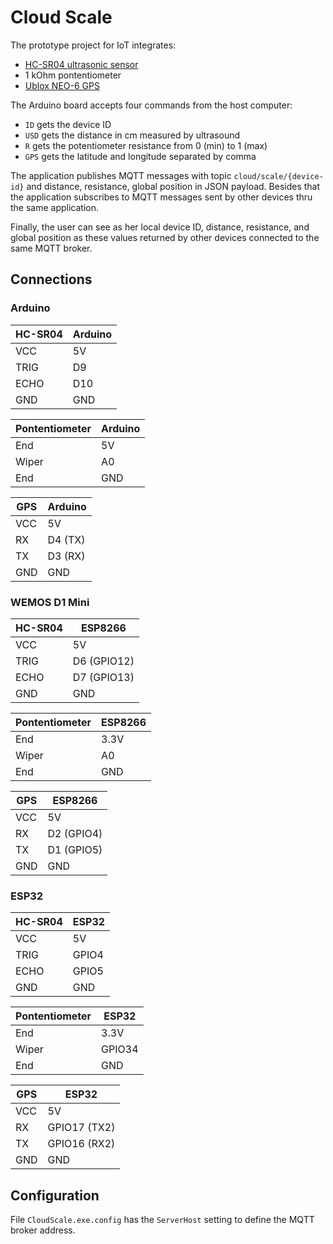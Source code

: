 # Cloud Scale

The prototype project for IoT integrates:

* [HC-SR04 ultrasonic sensor](https://cdn.sparkfun.com/datasheets/Sensors/Proximity/HCSR04.pdf)
* 1 kOhm pontentiometer
* [Ublox NEO-6 GPS](https://www.u-blox.com/sites/default/files/products/documents/NEO-6_DataSheet_(GPS.G6-HW-09005).pdf)

The Arduino board accepts four commands from the host computer:

* `ID` gets the device ID
* `USD` gets the distance in cm measured by ultrasound
* `R` gets the potentiometer resistance from 0 (min) to 1 (max)
* `GPS` gets the latitude and longitude separated by comma

The application publishes MQTT messages with topic `cloud/scale/{device-id}` and distance, resistance, global position in JSON payload.
Besides that the application subscribes to MQTT messages sent by other devices thru the same application.

Finally, the user can see as her local device ID, distance, resistance, and global position as these values returned by other devices
connected to the same MQTT broker.

## Connections

### Arduino

HC-SR04 | Arduino
--------|--------
VCC     | 5V
TRIG    | D9
ECHO    | D10
GND     | GND

Pontentiometer | Arduino
---------------|--------
End            | 5V
Wiper          | A0
End            | GND


GPS | Arduino
----|--------
VCC | 5V
RX  | D4 (TX)
TX  | D3 (RX)
GND | GND

### WEMOS D1 Mini

HC-SR04 | ESP8266
--------|--------
VCC     | 5V
TRIG    | D6 (GPIO12)
ECHO    | D7 (GPIO13)
GND     | GND

Pontentiometer | ESP8266
---------------|--------
End            | 3.3V
Wiper          | A0
End            | GND


GPS | ESP8266
----|--------
VCC | 5V
RX  | D2 (GPIO4)
TX  | D1 (GPIO5)
GND | GND

### ESP32

HC-SR04 | ESP32
--------|--------
VCC     | 5V
TRIG    | GPIO4
ECHO    | GPIO5
GND     | GND

Pontentiometer | ESP32
---------------|--------
End            | 3.3V
Wiper          | GPIO34
End            | GND


GPS | ESP32
----|--------
VCC | 5V
RX  | GPIO17 (TX2)
TX  | GPIO16 (RX2)
GND | GND

## Configuration

File `CloudScale.exe.config` has the `ServerHost` setting to define the MQTT broker address.
